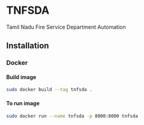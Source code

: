 # TNFSDA
Tamil Nadu Fire Service Department Automation

## Installation
### Docker 

#### Build image
```sh
sudo docker build --tag tnfsda .
```
#### To run image
```sh
sudo docker run --name tnfsda -p 8000:8000 tnfsda
```